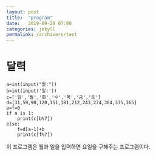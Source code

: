 ```yaml
---
layout: post
title:  "program"
date:   2019-09-20 07:00
categories: jekyll
permalink: /archivers/test
---
```


# 달력


```ptchon
a=int(input("월:"))
b=int(input('일:'))
c=['일','월','화','수','목','금','토']
d=[31,59,90,120,151,181,212,243,274,304,335,365]
e=f=0
if a is 1:
    print(c[b%7])
else:
    f=d[a-1]+b
    print(c[f%7])
```    
이 프로그램은 월과 일을 입력하면 요일을 구해주는 프로그램이다.